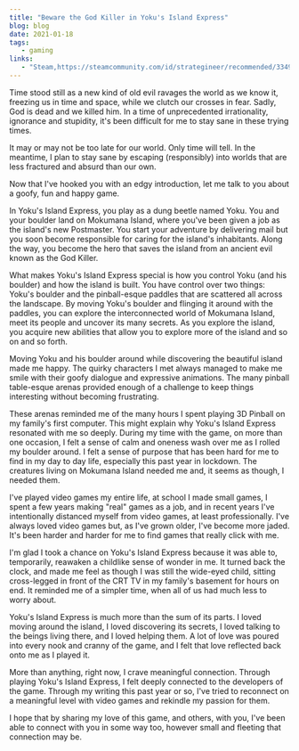 ```yaml
---
title: "Beware the God Killer in Yoku's Island Express"
blog: blog
date: 2021-01-18
tags:
   - gaming
links:
   - "Steam,https://steamcommunity.com/id/strategineer/recommended/334940/"
---
```


Time stood still as a new kind of old evil ravages the world as we know it, freezing us in time and space, while we clutch our crosses in fear. Sadly, God is dead and we killed him. In a time of unprecedented irrationality, ignorance and stupidity, it's been difficult for me to stay sane in these trying times.

It may or may not be too late for our world. Only time will tell. In the meantime, I plan to stay sane by escaping (responsibly) into worlds that are less fractured and absurd than our own.

Now that I've hooked you with an edgy introduction, let me talk to you about a goofy, fun and happy game.

In Yoku's Island Express, you play as a dung beetle named Yoku. You and your boulder land on Mokumana Island, where you've been given a job as the island's new Postmaster. You start your adventure by delivering mail but you soon become responsible for caring for the island's inhabitants. Along the way, you become the hero that saves the island from an ancient evil known as the God Killer.

What makes Yoku's Island Express special is how you control Yoku (and his boulder) and how the island is built. You have control over two things: Yoku's boulder and the pinball-esque paddles that are scattered all across the landscape. By moving Yoku's boulder and flinging it around with the paddles, you can explore the interconnected world of Mokumana Island, meet its people and uncover its many secrets. As you explore the island, you acquire new abilities that allow you to explore more of the island and so on and so forth.

Moving Yoku and his boulder around while discovering the beautiful island made me happy. The quirky characters I met always managed to make me smile with their goofy dialogue and expressive animations. The many pinball table-esque arenas provided enough of a challenge to keep things interesting without becoming frustrating.

These arenas reminded me of the many hours I spent playing 3D Pinball on my family's first computer. This might explain why Yoku's Island Express resonated with me so deeply. During my time with the game, on more than one occasion, I felt a sense of calm and oneness wash over me as I rolled my boulder around. I felt a sense of purpose that has been hard for me to find in my day to day life, especially this past year in lockdown. The creatures living on Mokumana Island needed me and, it seems as though, I needed them.

I've played video games my entire life, at school I made small games, I spent a few years making "real" games as a job, and in recent years I've intentionally distanced myself from video games, at least professionally. I've always loved video games but, as I've grown older, I've become more jaded. It's been harder and harder for me to find games that really click with me.

I'm glad I took a chance on Yoku's Island Express because it was able to, temporarily, reawaken a childlike sense of wonder in me. It turned back the clock, and made me feel as though I was still the wide-eyed child, sitting cross-legged in front of the CRT TV in my family's basement for hours on end. It reminded me of a simpler time, when all of us had much less to worry about.

Yoku's Island Express is much more than the sum of its parts. I loved moving around the island, I loved discovering its secrets, I loved talking to the beings living there, and I loved helping them. A lot of love was poured into every nook and cranny of the game, and I felt that love reflected back onto me as I played it.

More than anything, right now, I crave meaningful connection. Through playing Yoku's Island Express, I felt deeply connected to the developers of the game. Through my writing this past year or so, I've tried to reconnect on a meaningful level with video games and rekindle my passion for them.

I hope that by sharing my love of this game, and others, with you, I've been able to connect with you in some way too, however small and fleeting that connection may be.
